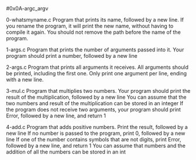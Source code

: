 #0x0A-argc_argv

0-whatsmyname.c
Program that prints its name, followed by a new line.
If you rename the program, it will print the new name, without having to compile it again. You should not remove the path before the name of the program.

1-args.c
Program that prints the number of arguments passed into it.
Your program should print a number, followed by a new line

2-args.c
Program that prints all arguments it receives.
All arguments should be printed, including the first one. Only print one argument per line, ending with a new line.

3-mul.c
Program that multiplies two numbers.
Your program should print the result of the multiplication, followed by a new line
You can assume that the two numbers and result of the multiplication can be stored in an integer
If the program does not receive two arguments, your program should print Error, followed by a new line, and return 1

4-add.c
Program that adds positive numbers.
Print the result, followed by a new line
If no number is passed to the program, print 0, followed by a new line
If one of the number contains symbols that are not digits, print Error, followed by a new line, and return 1
You can assume that numbers and the addition of all the numbers can be stored in an int
